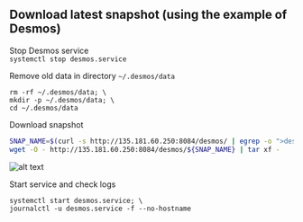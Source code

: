 ## Download latest snapshot (using the example of Desmos)  
Stop Desmos service  
`systemctl stop desmos.service`  

Remove old data in directory `~/.desmos/data`  
```
rm -rf ~/.desmos/data; \
mkdir -p ~/.desmos/data; \
cd ~/.desmos/data
```

Download snapshot  
```bash
SNAP_NAME=$(curl -s http://135.181.60.250:8084/desmos/ | egrep -o ">desmos.*tar" | tr -d ">"); \
wget -O - http://135.181.60.250:8084/desmos/${SNAP_NAME} | tar xf -
```
![alt text](https://github.com/c29r3/cosmos-snapshots/blob/main/2021-01-20_14-19.png?raw=true)

Start service and check logs  
```
systemctl start desmos.service; \
journalctl -u desmos.service -f --no-hostname
```
